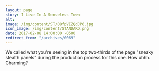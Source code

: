 ```yaml
---
layout: page
story: I Live In A Senseless Town
alt:
image: /img/content/ST/08fpVIZQdJP6.jpg
icon_image: /img/content/STANDARD.png
date: 2017-02-08 14:00:00 -0500
redirect_from: "/archives/0069"
---
```



We called what you're seeing in the top two-thirds of the page "sneaky stealth panels" during the production process for this one. How uhhh. Charming?
